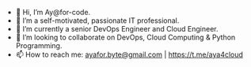 - 👋 Hi, I’m Ay@for-code.
- 👀 I’m a self-motivated, passionate IT professional.
- 🌱 I’m currently a senior DevOps Engineer and Cloud Engineer.
- 💞️ I’m looking to collaborate on DevOps, Cloud Computing & Python Programming.
- 📫 How to reach me: ayafor.byte@gmail.com | https://t.me/aya4cloud

<!---
ayafor-code/ayafor-code is a ✨ special ✨ repository because its `README.md` (this file) appears on your GitHub profile.
You can click the Preview link to take a look at your changes.
--->
